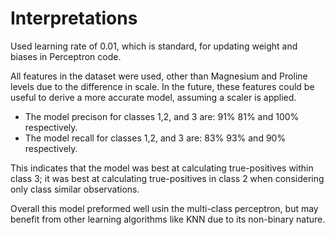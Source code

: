 # Interpretations


Used learning rate of 0.01, which is standard, for updating weight and biases in Perceptron code.

All features in the dataset were used, other than Magnesium and Proline levels due to the difference in scale. In the future, these features could be useful to derive a more accurate model, assuming a scaler is applied. 

* The model precison for classes 1,2, and 3 are: 91% 81% and 100% respectively.
* The model recall for classes 1,2, and 3 are: 83% 93% and 90% respectively.

This indicates that the model was best at calculating true-positives within class 3; it was best at calculating true-positives in class 2 when considering only class similar observations. 

Overall this model preformed well usin the multi-class perceptron, but may benefit from other learning algorithms like KNN due to its non-binary nature.


